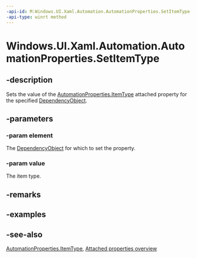 ```yaml
---
-api-id: M:Windows.UI.Xaml.Automation.AutomationProperties.SetItemType(Windows.UI.Xaml.DependencyObject,System.String)
-api-type: winrt method
---
```


<!-- Method syntax
public void SetItemType(Windows.UI.Xaml.DependencyObject element, System.String value)
-->

# Windows.UI.Xaml.Automation.AutomationProperties.SetItemType

## -description
Sets the value of the [AutomationProperties.ItemType](automationproperties_itemtype.md) attached property for the specified [DependencyObject](../windows.ui.xaml/dependencyobject.md).



## -parameters
### -param element
The [DependencyObject](../windows.ui.xaml/dependencyobject.md) for which to set the property.

### -param value
The item type.

## -remarks

## -examples

## -see-also

[AutomationProperties.ItemType](automationproperties_itemtype.md), [Attached properties overview](/windows/uwp/xaml-platform/attached-properties-overview)
